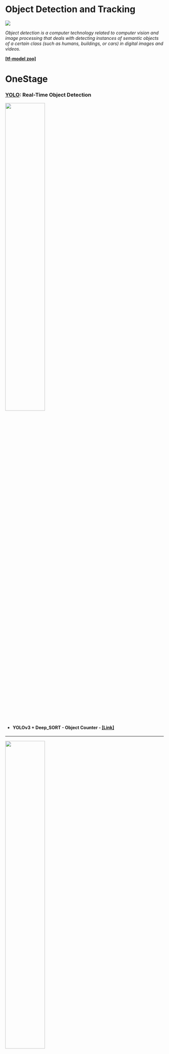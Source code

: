 # Object Detection and Tracking

![](https://github.com/yehengchen/ObjectDetection/blob/master/img/objectdetection.gif)

*Object detection is a computer technology related to computer vision and image processing that deals with detecting instances of semantic objects of a certain class (such as humans, buildings, or cars) in digital images and videos.*

__[[tf-model zoo]](https://github.com/yehengchen/ObjectDetection/blob/master/Tensorflow%20detection%20model%20zoo.md)__

# OneStage
### [YOLO](https://github.com/yehengchen/ObjectDetection/blob/master/OneStage/yolo): Real-Time Object Detection

<img src="https://github.com/yehengchen/ObjectDetection/blob/master/img/output_49.gif" width="50%" height="50%">

* #### YOLOv3 + Deep_SORT - Object Counter - [[Link]](https://github.com/yehengchen/ObjectDetection/tree/master/OneStage/yolo/deep_sort_yolov3)

***

<img src="https://github.com/yehengchen/ObjectDetection/blob/master/OneStage/yolo/yolo_img/sort_1.gif" width="50%" height="50%">

* #### YOLOv3 + SORT - Person Counter - [[Link]](https://github.com/yehengchen/ObjectDetection/tree/master/OneStage/yolo/yolov3_sort)

***

* #### How to train a YOLOv3 model on own images - [[Link]](https://github.com/yehengchen/ObjectDetection/tree/master/OneStage/yolo/yolov3)
* #### How to get it working on the COCO dataset __coco2voc__ - [[Link]](https://github.com/yehengchen/ObjectDetection/blob/master/OneStage/yolo/coco2voc.md)
* #### Convert Dataset2Yolo - COCO / VOC -[[Link]](https://github.com/yehengchen/ObjectDetection/tree/master/OneStage/yolo/convert2Yolo)
***

### [SSD](https://github.com/yehengchen/ObjectDetection/tree/master/OneStage/ssd): Single Shot MultiBox Detector
* #### How to train a SSD model on own images - [[Link]]()

***
# TwoStage
### [R-CNN](): Region-based methods
* Fast R-CNN
* Faster R-CNN
* Mask R-CNN

***
# Paper list from 2014 to now(2019)
<img src="https://github.com/yehengchen/ObjectDetection/blob/master/img/deep_learning_object_detection_history.PNG" width="60%" height="60%">

#### PapersWithCode: Browse > Computer Vision > Object Detection - [[Link]](https://paperswithcode.com/task/object-detection)

#### ObjectDetection Two-stage vs One-stage Detectors - [[Link]](https://github.com/yehengchen/ObjectDetection/blob/master/Two-stage%20vs%20One-stage%20Detectors.md)

#### ObjectDetection mAP & IoU - [[Link]](https://github.com/yehengchen/ObjectDetection/blob/master/mAP%26IoU.md)

#### COCO dataset and Pascal VOC dataset - [[Link]](https://github.com/yehengchen/ObjectDetection/blob/master/COCO%20and%20Pascal%20VOC.md)

*** 


